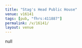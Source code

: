 ```yaml
---
title: "Stag's Head Public House"
venue: v16141
tags: [pub, "fhrs:411887"]
permalink: /v/16141/
layout: venue
---
```

null